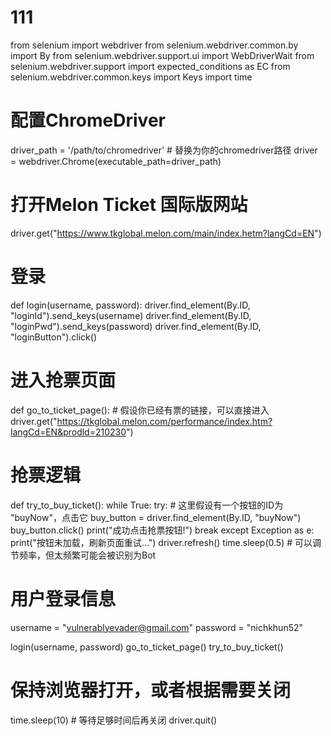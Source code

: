 # 111
from selenium import webdriver
from selenium.webdriver.common.by import By
from selenium.webdriver.support.ui import WebDriverWait
from selenium.webdriver.support import expected_conditions as EC
from selenium.webdriver.common.keys import Keys
import time

# 配置ChromeDriver
driver_path = '/path/to/chromedriver'  # 替换为你的chromedriver路径
driver = webdriver.Chrome(executable_path=driver_path)

# 打开Melon Ticket 国际版网站
driver.get("https://www.tkglobal.melon.com/main/index.hetm?langCd=EN")

# 登录
def login(username, password):
    driver.find_element(By.ID, "loginId").send_keys(username)
    driver.find_element(By.ID, "loginPwd").send_keys(password)
    driver.find_element(By.ID, "loginButton").click()

# 进入抢票页面
def go_to_ticket_page():
    # 假设你已经有票的链接，可以直接进入
    driver.get("https://tkglobal.melon.com/performance/index.htm?langCd=EN&prodld=210230")

# 抢票逻辑
def try_to_buy_ticket():
    while True:
        try:
            # 这里假设有一个按钮的ID为 "buyNow"，点击它
            buy_button = driver.find_element(By.ID, "buyNow")
            buy_button.click()
            print("成功点击抢票按钮!")
            break
        except Exception as e:
            print("按钮未加载，刷新页面重试...")
            driver.refresh()
            time.sleep(0.5)  # 可以调节频率，但太频繁可能会被识别为Bot

# 用户登录信息
username = "vulnerablyevader@gmail.com"
password = "nichkhun52"

login(username, password)
go_to_ticket_page()
try_to_buy_ticket()

# 保持浏览器打开，或者根据需要关闭
time.sleep(10)  # 等待足够时间后再关闭
driver.quit()
